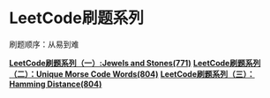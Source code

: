 # LeetCode刷题系列

刷题顺序：从易到难

**[LeetCode刷题系列（一）:Jewels and Stones(771)][1]**
**[LeetCode刷题系列（二）：Unique Morse Code Words(804)][2]**
**[LeetCode刷题系列（三）：Hamming Distance(804)][3]**

[1]: /JewelsAndStones.md "Jewels and Stones"
[2]: /UniqueMorseCodeWords.md "Unique Morse Code Words"
[3]: /HammingDistance.md "Hamming Distance"